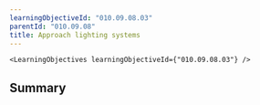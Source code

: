 ```yaml
---
learningObjectiveId: "010.09.08.03"
parentId: "010.09.08"
title: Approach lighting systems
---
```


```tsx eval
<LearningObjectives learningObjectiveId={"010.09.08.03"} />
```

## Summary
